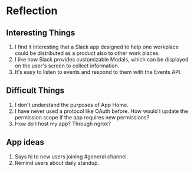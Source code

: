 # Reflection

## Interesting Things
1. I find it interesting that a Slack app designed to help one workplace could be distributed as a product also to other work places.
2. I like how Slack provides customizable Modals, which can be displayed on the user's screen to collect information.
3. It's easy to listen to events and respond to them with the Events API. 

## Difficult Things
1. I don't understand the purposes of App Home.
2. I have never used a protocol like OAuth before. How would I update the permission scope if the app requires new permissions? 
3. How do I host my app? Through ngrok?

## App ideas
1. Says hi to new users joining #general channel.
2. Remind users about daily standup.
